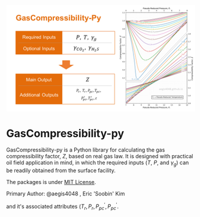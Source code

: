 <img src="/intro_image.png" alt="Alt text" title="Optional title">

# GasCompressibility-py
GasCompressibility-py is a Python library for calculating the gas compressibility factor, $`Z`$, based on real gas law. It is designed with practical oil field application in mind, in which the required inputs ($`T`$, $`P`$, and $`\gamma_{g}`$) can be readily obtained from the surface facility. 

The packages is under [MIT License](https://github.com/aegis4048/GasCompressibiltiy-py/blob/main/LICENSE).

Primary Author: @aegis4048 , Eric 'Soobin' Kim

and it's associated attributes ($`T_{r}, P_{r}, P^{'}_{pc}, P^{'}_{pc}`$.

